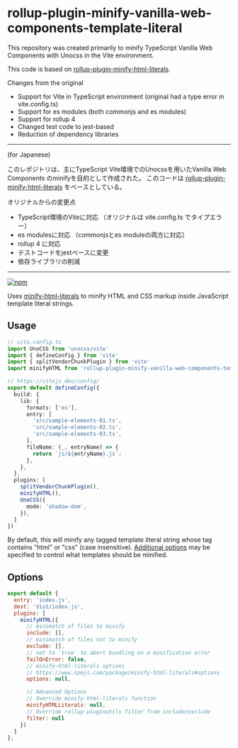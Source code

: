 # rollup-plugin-minify-vanilla-web-components-template-literal

This repository was created primarily to minify TypeScript Vanilla Web Components with Unocss in the Vite environment.

This code is based on [rollup-plugin-minify-html-literals](https://github.com/asyncLiz/rollup-plugin-minify-html-literals).

Changes from the original

- Support for Vite in TypeScript environment (original had a type error in vite.config.ts)
- Support for es modules (both commonjs and es modules)
- Support for rollup 4
- Changed test code to jest-based
- Reduction of dependency libraries

-----

(for Japanese)

このレポジトリは、主にTypeScript Vite環境でのUnocssを用いたVanilla Web Components のminifyを目的として作成された。
このコードは [rollup-plugin-minify-html-literals](https://github.com/asyncLiz/rollup-plugin-minify-html-literals) をベースとしている。

オリジナルからの変更点
- TypeScript環境のViteに対応 （オリジナルは vite.config.ts でタイプエラー）
- es modulesに対応 （commonjsとes moduleの両方に対応）
- rollup 4 に対応
- テストコードをjestベースに変更
- 依存ライブラリの削減

-----

[![npm](https://img.shields.io/npm/v/rollup-plugin-minify-vanilla-web-components-template-literal.svg)](https://www.npmjs.com/package/rollup-plugin-minify-vanilla-web-components-template-literal)

Uses [minify-html-literals](https://www.npmjs.com/package/minify-html-literals) to minify HTML and CSS markup inside JavaScript template literal strings.


## Usage

```typescript
// vite.config.ts
import UnoCSS from 'unocss/vite'
import { defineConfig } from 'vite'
import { splitVendorChunkPlugin } from 'vite'
import minifyHTML from 'rollup-plugin-minify-vanilla-web-components-template-literal'

// https://vitejs.dev/config/
export default defineConfig({
  build: {
    lib: {
      formats: ['es'],
      entry: [
        'src/sample-elements-01.ts',
        'src/sample-elements-02.ts',
        'src/sample-elements-03.ts',
      ],
      fileName: (_, entryName) => {
        return `js/${entryName}.js`;
      },
    },
  },
  plugins: [
    splitVendorChunkPlugin(),
    minifyHTML(),
    UnoCSS({
      mode: 'shadow-dom',
    }),
  ]
})

```

By default, this will minify any tagged template literal string whose tag contains "html" or "css" (case insensitive). [Additional options](https://www.npmjs.com/package/minify-html-literals#options) may be specified to control what templates should be minified.

## Options

```js
export default {
  entry: 'index.js',
  dest: 'dist/index.js',
  plugins: [
    minifyHTML({
      // minimatch of files to minify
      include: [],
      // minimatch of files not to minify
      exclude: [],
      // set to `true` to abort bundling on a minification error
      failOnError: false,
      // minify-html-literals options
      // https://www.npmjs.com/package/minify-html-literals#options
      options: null,

      // Advanced Options
      // Override minify-html-literals function
      minifyHTMLLiterals: null,
      // Override rollup-pluginutils filter from include/exclude
      filter: null
    })
  ]
};
```
